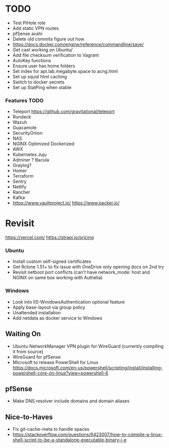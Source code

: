 # TODO

* Test PiHole role
* Add static VPN routes
* pfSense avahi
* Delete old commits figure out how
* https://docs.docker.com/engine/reference/commandline/save/
* Get cast working on Ubuntu/
* Add file checksum verification to Vagrant
* AutoKey functions
* Ensure user has home folders
* Set index for apt.lab.megabyte.space to acng.html
* Set up squid html caching
* Switch to docker secrets
* Set up StatPing when stable

### Features TODO

* Teleport https://github.com/gravitational/teleport
* Rundeck
* Wazuh
* Guacamole
* SecurityOnion
* NAS
* NGINX Optimized Dockerized
* AWX
* Kubernetes Juju
* Adminer
? Bacula
* Graylog?
* Homer
* Terraform
* Sentry
* Netlify
* Rancher
* Kafka
* https://www.vaultproject.io/
https://www.packer.io/

# Revisit
https://vercel.com/
https://strapi.io/pricing

### Ubuntu

* Install custom self-signed certificates
* Get Rclone 1.51+ to fix issue with OneDrive only opening docs on 2nd try
* Revisit netboot port conflicts (can't have network_mode: host and NGINX on same box working with Authelia)

### Windows

* Look into IIS-WinidowsAuthentication optional feature
* Apply base-layout via group policy
* Unattended installation
* Add netdata as docker service to Windows

## Waiting On

* Ubuntu NetworkManager VPN plugin for WireGuard (currently compiling it from source)
* WireGuard for pfSense
* Microsoft to release PowerShell for Linux https://docs.microsoft.com/en-us/powershell/scripting/install/installing-powershell-core-on-linux?view=powershell-6

## pfSense

* Make DNS resolver include domains and domain aliases

## Nice-to-Haves

* Fix git-cache-meta to handle spaces
* https://stackoverflow.com/questions/6423007/how-to-compile-a-linux-shell-script-to-be-a-standalone-executable-binary-i-e